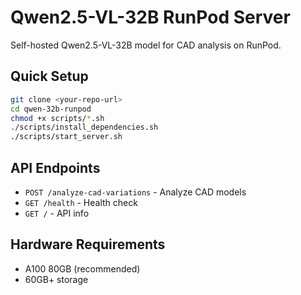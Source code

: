 # Qwen2.5-VL-32B RunPod Server

Self-hosted Qwen2.5-VL-32B model for CAD analysis on RunPod.

## Quick Setup

```bash
git clone <your-repo-url>
cd qwen-32b-runpod
chmod +x scripts/*.sh
./scripts/install_dependencies.sh
./scripts/start_server.sh
```

## API Endpoints

- `POST /analyze-cad-variations` - Analyze CAD models
- `GET /health` - Health check
- `GET /` - API info

## Hardware Requirements

- A100 80GB (recommended)
- 60GB+ storage
